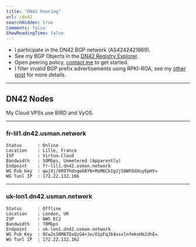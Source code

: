 ```yaml
---
title: "DN42 Peering" 
url: /dn42
searchHidden: true
Comments: false
ShowReadingTime: false
---
```


* I participate in the DN42 BGP network (AS4242421869).
* See my BGP Objects in the [DN42 Registry Explorer](https://explorer.burble.com/#/aut-num/4242421869).
* Open peering policy, [contact me](../contact) to get started.
* I filter invalid BGP prefix advertisements using RPKI-ROA, see my [other post](../content/posts/bgp-rpki-roa) for more details.


---

## DN42 Nodes

My Cloud VPSs use BIRD and VyOS.

---

### fr-lil1.dn42.usman.network
```n
Status      : Online
Location    : Lille, France
ISP         : Virtua.Cloud
Bandwidth   : 50Mbps, Unmetered (Apparently)
Endpoint    : fr-lil1.dn42.usman.network
WG Pub Key  : qwjXj/6R9ThUnqeOAYN+MxM6CbIgzjS8WFDdXuyEpHY=
WG Tunl IP  : 172.22.132.166
```

---
### uk-lon1.dn42.usman.network
```n
Status      : Offline
Location    : London, UK
ISP         : AWS EC2
Bandwidth   : 70Mbps
Endpoint    : uk-lon1.dn42.usman.network
WG Pub Key  : 9Cw2sSRMATDxQzG4+Je/O1pFqJ64xsvlnfmknHb2dhE=
WG Tunl IP  : 172.22.132.162
```